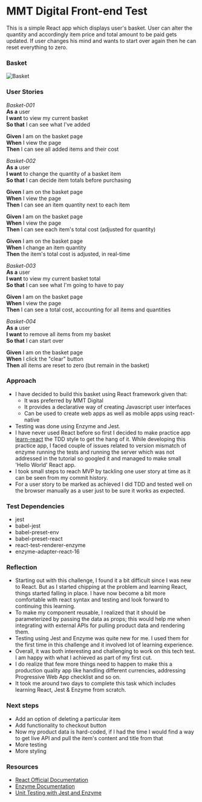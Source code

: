 # MMT Digital Front-end Test

This is a simple React app which displays user's basket. User can alter the quantity and accordingly item price and total amount to be paid gets updated. If user changes his mind and wants to start over again then he can reset everything to zero.

### Basket

![Basket](https://i.imgur.com/Lo3dAET.png)

### User Stories

*Basket-001*  
**As a** user  
**I want** to view my current basket  
**So that** I can see what I've added  

**Given** I am on the basket page  
**When** I view the page  
**Then** I can see all added items and their cost  

*Basket-002*  
**As a** user  
**I want** to change the quantity of a basket item  
**So that** I can decide item totals before purchasing  

**Given** I am on the basket page  
**When** I view the page  
**Then** I can see an item quantity next to each item  

**Given** I am on the basket page  
**When** I view the page  
**Then** I can see each item's total cost (adjusted for quantity)  

**Given** I am on the basket page  
**When** I change an item quantity  
**Then** the item's total cost is adjusted, in real-time  

*Basket-003*  
**As a** user  
**I want** to view my current basket total  
**So that** I can see what I'm going to have to pay  

**Given** I am on the basket page  
**When** I view the page  
**Then** I can see a total cost, accounting for all items and quantities  

*Basket-004*  
**As a** user  
**I want** to remove all items from my basket  
**So that** I can start over  

**Given** I am on the basket page  
**When** I click the "clear" button  
**Then** all items are reset to zero (but remain in the basket)  


### Approach

* I have decided to build this basket using React framework given that:
    * It was preferred by MMT Digital
    * It provides a declarative way of creating Javascript user interfaces
    * Can be used to create web apps as well as mobile apps using react-native 
* Testing was done using Enzyme and Jest.
* I have never used React before so first I decided to make practice app [learn-react](https://github.com/reenz/learn-react ) the TDD style to get the hang of it. While developing this practice app, I faced couple of issues related to version mismatch of enzyme  running the tests and running the server which was not addressed in the tutorial so googled it and managed to make small 'Hello World' React app.
* I took small steps to reach MVP by tackling one user story at time as it can be seen from my commit history.
* For a user story to be marked as achieved I did TDD and tested well on the browser manually as a user just to be sure it works as expected.

### Test Dependencies

* jest
* babel-jest
* babel-preset-env
* babel-preset-react
* react-test-renderer-enzyme
* enzyme-adapter-react-16

### Reflection

* Starting out with this challenge, I found it a bit difficult since I was new to React. But as I started chipping at the problem and learning React, things started falling in place. I have now become a bit more comfortable with react syntax and testing and look forward to continuing this learning.
* To make my component reusable, I realized that it should be parameterized by passing the data as props; this would help me when integrating with external APIs for pulling product data and rendering them.
* Testing using Jest and Enzyme was quite new for me. I used them for the first time in this challenge and it involved lot of learning experience.
* Overall, it was both interesting and challenging to work on this tech test. I am happy with what I achieved as part of my first cut.
* I do realize that few more things need to happen to make this a production quality app like handling different currencies, addressing Progressive Web App checklist and so on.
* It took me around two days to complete this task which includes learning React, Jest & Enzyme from scratch.

### Next steps

* Add an option of deleting a particular item
* Add functionality to checkout button
* Now my product data is hard-coded, if I had the time I would find a way to get live API and pull the item's content and title from that
* More testing
* More styling

### Resources

* [React Official Documentation](https://reactjs.org/docs/hello-world.html)
* [Enzyme Documentation](http://airbnb.io/enzyme/docs/api/shallow.html)
* [Unit Testing with Jest and Enzyme](https://medium.com/wehkamp-techblog/unit-testing-your-react-application-with-jest-and-enzyme-81c5545cee45)